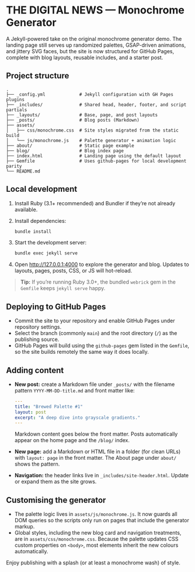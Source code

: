 # THE DIGITAL NEWS — Monochrome Generator

A Jekyll-powered take on the original monochrome generator demo. The landing page still serves up randomized palettes, GSAP-driven animations, and jittery SVG faces, but the site is now structured for GitHub Pages, complete with blog layouts, reusable includes, and a starter post.

## Project structure

```
.
├── _config.yml             # Jekyll configuration with GH Pages plugins
├── _includes/              # Shared head, header, footer, and script partials
├── _layouts/               # Base, page, and post layouts
├── _posts/                 # Blog posts (Markdown)
├── assets/
│   ├── css/monochrome.css  # Site styles migrated from the static build
│   └── js/monochrome.js    # Palette generator + animation logic
├── about/                  # Static page example
├── blog/                   # Blog index page
├── index.html              # Landing page using the default layout
├── Gemfile                 # Uses github-pages for local development parity
└── README.md
```

## Local development

1. Install Ruby (3.1+ recommended) and Bundler if they’re not already available.
2. Install dependencies:

   ```bash
   bundle install
   ```

3. Start the development server:

   ```bash
   bundle exec jekyll serve
   ```

4. Open <http://127.0.0.1:4000> to explore the generator and blog. Updates to layouts, pages, posts, CSS, or JS will hot-reload.

> **Tip:** If you’re running Ruby 3.0+, the bundled `webrick` gem in the `Gemfile` keeps `jekyll serve` happy.

## Deploying to GitHub Pages

- Commit the site to your repository and enable GitHub Pages under repository settings.
- Select the branch (commonly `main`) and the root directory (`/`) as the publishing source.
- GitHub Pages will build using the `github-pages` gem listed in the `Gemfile`, so the site builds remotely the same way it does locally.

## Adding content

- **New post:** create a Markdown file under `_posts/` with the filename pattern `YYYY-MM-DD-title.md` and front matter like:

  ```yaml
  ---
  title: "Brewed Palette #1"
  layout: post
  excerpt: "A deep dive into grayscale gradients."
  ---
  ```

  Markdown content goes below the front matter. Posts automatically appear on the home page and the `/blog/` index.

- **New page:** add a Markdown or HTML file in a folder (for clean URLs) with `layout: page` in the front matter. The About page under `about/` shows the pattern.

- **Navigation:** the header links live in `_includes/site-header.html`. Update or expand them as the site grows.

## Customising the generator

- The palette logic lives in `assets/js/monochrome.js`. It now guards all DOM queries so the scripts only run on pages that include the generator markup.
- Global styles, including the new blog card and navigation treatments, are in `assets/css/monochrome.css`. Because the palette updates CSS custom properties on `<body>`, most elements inherit the new colours automatically.

Enjoy publishing with a splash (or at least a monochrome wash) of style.

